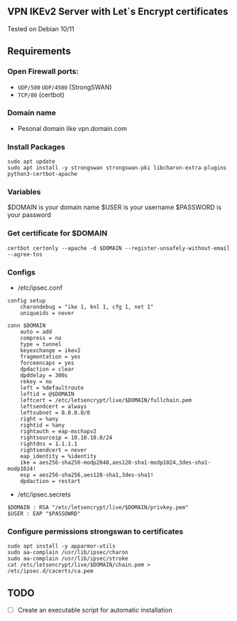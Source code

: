 ## VPN IKEv2 Server with Let`s Encrypt certificates
Tested on Debian 10/11

## Requirements
### Open Firewall ports: 
* `UDP/500` `UDP/4500` (StrongSWAN)
* `TCP/80` (certbot)

### Domain name 
* Pesonal domain like vpn.domain.com

### Install Packages
```
sudo apt update 
sudo apt install -y strongswan strongswan-pki libcharon-extra-plugins python3-certbot-apache
```


### Variables 
$DOMAIN is your domain name
$USER is your username
$PASSWORD is your password

### Get certificate for $DOMAIN
```
certbot certonly --apache -d $DOMAIN --register-unsafely-without-email --agree-tos
```

### Configs

* /etc/ipsec.conf
```
config setup
    charondebug = "ike 1, knl 1, cfg 1, net 1"
    uniqueids = never

conn $DOMAIN
    auto = add
    compress = no
    type = tunnel
    keyexchange = ikev2
    fragmentation = yes
    forceencaps = yes
    dpdaction = clear
    dpddelay = 300s
    rekey = no
    left = %defaultroute
    leftid = @$DOMAIN
    leftcert = /etc/letsencrypt/live/$DOMAIN/fullchain.pem
    leftsendcert = always
    leftsubnet = 0.0.0.0/0
    right = %any
    rightid = %any
    rightauth = eap-mschapv2
    rightsourceip = 10.10.10.0/24
    rightdns = 1.1.1.1
    rightsendcert = never
    eap_identity = %identity
    ike = aes256-sha256-modp2048,aes128-sha1-modp1024,3des-sha1-modp1024!
    esp = aes256-sha256,aes128-sha1,3des-sha1!
    dpdaction = restart 
```

* /etc/ipsec.secrets
```
$DOMAIN : RSA "/etc/letsencrypt/live/$DOMAIN/privkey.pem"
$USER : EAP "$PASSOWRD"
```

### Configure permissions strongswan to certificates
```
sudo apt install -y apparmor-utils
sudo aa-complain /usr/lib/ipsec/charon
sudo aa-complain /usr/lib/ipsec/stroke
cat /etc/letsencrypt/live/$DOMAIN/chain.pem > /etc/ipsec.d/cacerts/ca.pem
```


## TODO
- [ ] Create an executable script for automatic installation
